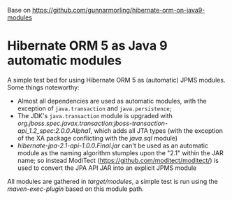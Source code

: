 Base on https://github.com/gunnarmorling/hibernate-orm-on-java9-modules

# Hibernate ORM 5 as Java 9 automatic modules

A simple test bed for using Hibernate ORM 5 as (automatic) JPMS modules.
Some things noteworthy:

* Almost all dependencies are used as automatic modules, with the exception of `java.transaction` and `java.persistence`;
* The JDK's `java.transaction` module is upgraded with _org.jboss.spec.javax.transaction:jboss-transaction-api\_1.2\_spec:2.0.0.Alpha1_, which adds all JTA types (with the exception of the XA package conflicting with the _java.sql_ module)
* _hibernate-jpa-2.1-api-1.0.0.Final.jar_ can't be used as an automatic module as the naming algorithm stumples upon the "2.1" within the JAR name; so instead ModiTect (https://github.com/moditect/moditect/) is used to convert the JPA API JAR into an explicit JPMS module

All modules are gathered in _target/modules_, a simple test is run using the _maven-exec-plugin_ based on this module path.
